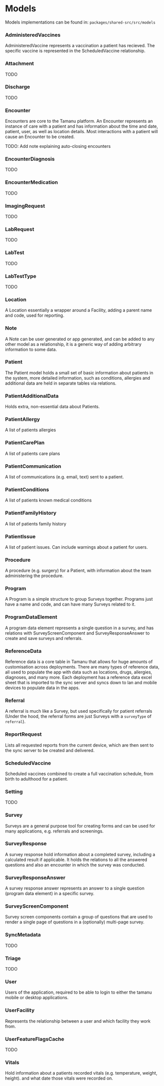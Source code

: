 # Models

Models implementations can be found in: `packages/shared-src/src/models`

### AdministeredVaccines

AdministeredVaccine represents a vaccination a patient has recieved. The specific vaccine is represented in the ScheduledVaccine relationship.

### Attachment

TODO

### Discharge

TODO

### Encounter

Encounters are core to the Tamanu platform. An Encounter represents an instance of care with a patient and has information about the time and date, patient, user, as well as location details. Most interactions with a patient will cause an Encounter to be created.

TODO: Add note explaining auto-closing encounters

### EncounterDiagnosis

TODO

### EncounterMedication

TODO

### ImagingRequest

TODO

### LabRequest

TODO

### LabTest

TODO

### LabTestType

TODO

### Location

A Location essentially a wrapper around a Facility, adding a parent name and code, used for reporting.

### Note

A Note can be user generated or app generated, and can be added to any other model as a relationship, it is a generic way of adding
arbitrary information to some data.

### Patient

The Patient model holds a small set of basic information about patients in the system, more detailed information, such as conditions, allergies and additional data are held in separate tables via relations.

### PatientAdditionalData

Holds extra, non-essential data about Patients.

### PatientAllergy

A list of patients allergies

### PatientCarePlan

A list of patients care plans

### PatientCommunication

A list of communications (e.g. email, text) sent to a patient.

### PatientConditions

A list of patients known medical conditions

### PatientFamilyHistory

A list of patients family history

### PatientIssue

A list of patient issues. Can include warnings about a patient for users.

### Procedure

A procedure (e.g. surgery) for a Patient, with information about the team administering the procedure.

### Program

A Program is a simple structure to group Surveys together. Programs just have a name and code,
and can have many Surveys related to it.

### ProgramDataElement

A program data element represents a single question in a survey, and has relations with SurveyScreenComponent and SurveyResponseAnswer to create and save surveys and referrals.

### ReferenceData

Reference data is a core table in Tamanu that allows for huge amounts of customisation across deployments. There are many types of reference data, all used to populate the app with data such as locations, drugs, allergies, diagnoses, and many more. Each deployment has a reference data excel sheet that is imported to the sync server and syncs down to lan and mobile devices to populate data in the apps.

### Referral

A referral is much like a Survey, but used specifically for patient referrals (Under the hood, the referral forms are just Surveys with a `surveyType` of `referral`).

### ReportRequest

Lists all requested reports from the current device, which are then sent to the sync server to be created and delivered.

### ScheduledVaccine

Scheduled vaccines combined to create a full vaccination schedule, from birth to adulthood for a patient.

### Setting

TODO

### Survey

Surveys are a general purpose tool for creating forms and can be used for many applications, e.g.  referrals and screenings.

### SurveyResponse

A survey response hold information about a completed survey, including a calculated result if applicable. It holds the relations to all the answered questions and also an encounter in which the survey was conducted.

### SurveyResponseAnswer

A survey response answer represents an answer to a single question (program data element) in a specific survey.

### SurveyScreenComponent

Survey screen components contain a group of questions that are used to render a single page of questions in a (optionally) multi-page survey.

### SyncMetadata

TODO

### Triage
TODO

### User

Users of the application, required to be able to login to either the tamanu mobile or desktop applications.

### UserFacility

Represents the relationship between a user and which facility they work from.

### UserFeatureFlagsCache
TODO

### Vitals

Hold information about a patients recorded vitals (e.g. temperature, weight, height). and what date those vitals were recorded on.
